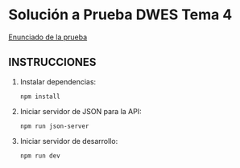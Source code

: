 # Solución a Prueba DWES Tema 4

[Enunciado de la prueba](Enunciado_Prueba.pdf)


## INSTRUCCIONES

1. Instalar dependencias:
   ```
   npm install
   ```

2. Iniciar servidor de JSON para la API:
   ```
   npm run json-server
   ```

3. Iniciar servidor de desarrollo:
   ```
   npm run dev
   ```



